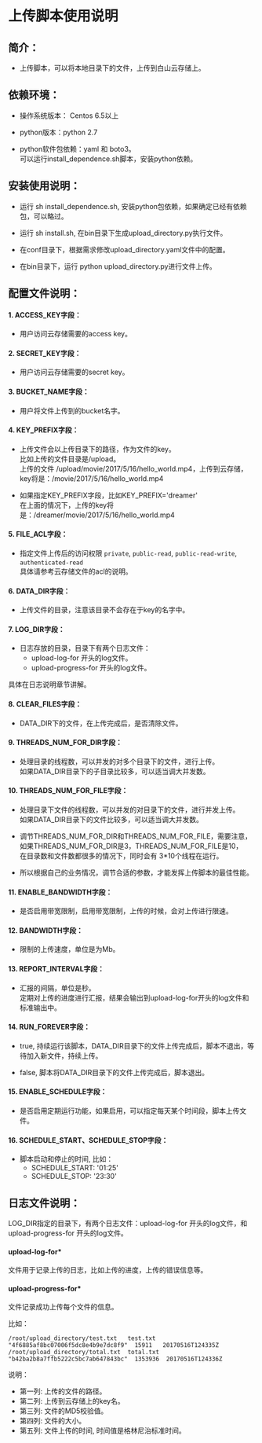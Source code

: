 # 上传脚本使用说明

## 简介：

- 上传脚本，可以将本地目录下的文件，上传到白山云存储上。


## 依赖环境：

- 操作系统版本： Centos 6.5以上

- python版本：python 2.7

- python软件包依赖：yaml 和 boto3。<br>
  可以运行install_dependence.sh脚本，安装python依赖。

## 安装使用说明：

- 运行 sh install_dependence.sh, 安装python包依赖，如果确定已经有依赖包，可以略过。

- 运行 sh install.sh, 在bin目录下生成upload_directory.py执行文件。

- 在conf目录下，根据需求修改upload_directory.yaml文件中的配置。

- 在bin目录下，运行 python upload_directory.py进行文件上传。

## 配置文件说明：

#### 1. ACCESS_KEY字段：

- 用户访问云存储需要的access key。

#### 2. SECRET_KEY字段：

- 用户访问云存储需要的secret key。

#### 3. BUCKET_NAME字段：

- 用户将文件上传到的bucket名字。

#### 4. KEY_PREFIX字段：

- 上传文件会以上传目录下的路径，作为文件的key。<br>
  比如上传的文件目录是/upload。<br>
  上传的文件 /upload/movie/2017/5/16/hello_world.mp4，上传到云存储，<br>
  key将是：/movie/2017/5/16/hello_world.mp4

- 如果指定KEY_PREFIX字段，比如KEY_PREFIX='dreamer' <br>
  在上面的情况下，上传的key将是：/dreamer/movie/2017/5/16/hello_world.mp4

#### 5. FILE_ACL字段：

- 指定文件上传后的访问权限
`private`, `public-read`, `public-read-write`, `authenticated-read`<br>
具体请参考云存储文件的acl的说明。

#### 6. DATA_DIR字段：

- 上传文件的目录，注意该目录不会存在于key的名字中。

#### 7. LOG_DIR字段：

- 日志存放的目录，目录下有两个日志文件：
	- upload-log-for 开头的log文件。
	- upload-progress-for 开头的log文件。

具体在日志说明章节讲解。

#### 8. CLEAR_FILES字段：

- DATA_DIR下的文件，在上传完成后，是否清除文件。

#### 9. THREADS_NUM_FOR_DIR字段：

- 处理目录的线程数，可以并发的对多个目录下的文件，进行上传。<br>
  如果DATA_DIR目录下的子目录比较多，可以适当调大并发数。

#### 10. THREADS_NUM_FOR_FILE字段：

- 处理目录下文件的线程数，可以并发的对目录下的文件，进行并发上传。<br>
  如果DATA_DIR目录下的文件比较多，可以适当调大并发数。

- 调节THREADS_NUM_FOR_DIR和THREADS_NUM_FOR_FILE，需要注意，<br>
如果THREADS_NUM_FOR_DIR是3，THREADS_NUM_FOR_FILE是10，<br>
在目录数和文件数都很多的情况下，同时会有 3*10个线程在运行。

- 所以根据自己的业务情况，调节合适的参数，才能发挥上传脚本的最佳性能。

#### 11. ENABLE_BANDWIDTH字段：

- 是否启用带宽限制，启用带宽限制，上传的时候，会对上传进行限速。

#### 12. BANDWIDTH字段：

- 限制的上传速度，单位是为Mb。

#### 13. REPORT_INTERVAL字段：

- 汇报的间隔，单位是秒。<br>
  定期对上传的进度进行汇报，结果会输出到upload-log-for开头的log文件和标准输出中。

#### 14. RUN_FOREVER字段：

- true, 持续运行该脚本，DATA_DIR目录下的文件上传完成后，脚本不退出，等待加入新文件，持续上传。

- false, 脚本将DATA_DIR目录下的文件上传完成后，脚本退出。

#### 15. ENABLE_SCHEDULE字段：

- 是否启用定期运行功能，如果启用，可以指定每天某个时间段，脚本上传文件。

#### 16. SCHEDULE_START、SCHEDULE_STOP字段：
- 脚本启动和停止的时间, 比如：
	- SCHEDULE_START: '01:25'
	- SCHEDULE_STOP: '23:30'


## 日志文件说明：

LOG_DIR指定的目录下，有两个日志文件：upload-log-for 开头的log文件，和upload-progress-for 开头的log文件。

#### upload-log-for*
 文件用于记录上传的日志，比如上传的进度，上传的错误信息等。

#### upload-progress-for*
 文件记录成功上传每个文件的信息。

比如：

```
/root/upload_directory/test.txt   test.txt   "4f6885af8bc07006f5dc8e4b9e7dc8f9"  15911   20170516T124335Z
/root/upload_directory/total.txt  total.txt  "b42ba2b8a7ffb5222c5bc7ab647843bc"  1353936  20170516T124336Z

```

说明：

- 第一列: 上传的文件的路径。
- 第二列: 上传到云存储上的key名。
- 第三列: 文件的MD5校验值。
- 第四列: 文件的大小。
- 第五列: 文件上传的时间, 时间值是格林尼治标准时间。

